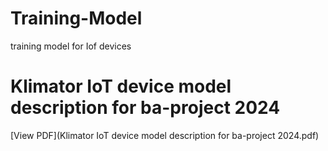 # Training-Model
training model for Iof devices 
# Klimator IoT device model description for ba-project 2024
[View PDF](Klimator IoT device model description for ba-project 2024.pdf)
